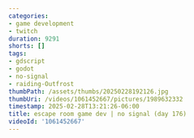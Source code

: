 ```yaml
---
categories:
- game development
- twitch
duration: 9291
shorts: []
tags:
- gdscript
- godot
- no-signal
- raiding-Outfrost
thumbPath: /assets/thumbs/20250228192126.jpg
thumbUri: /videos/1061452667/pictures/1989632332
timestamp: 2025-02-28T13:21:26-06:00
title: escape room game dev | no signal (day 176)
videoId: '1061452667'
---
```

